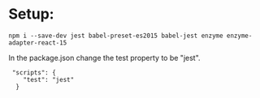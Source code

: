 # Setup: 

```
npm i --save-dev jest babel-preset-es2015 babel-jest enzyme enzyme-adapter-react-15
```

In the package.json change the test property to be "jest".

```
 "scripts": {
    "test": "jest"
  }
```

